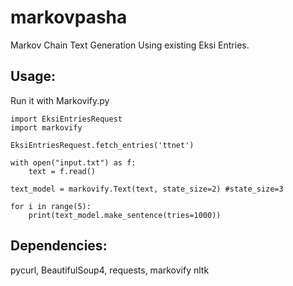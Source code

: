 # markovpasha
Markov Chain Text Generation Using existing Eksi Entries.

## Usage:
Run it with Markovify.py
```
import EksiEntriesRequest
import markovify

EksiEntriesRequest.fetch_entries('ttnet')

with open("input.txt") as f:
    text = f.read()

text_model = markovify.Text(text, state_size=2) #state_size=3

for i in range(5):
    print(text_model.make_sentence(tries=1000))
```


## Dependencies:
pycurl,
BeautifulSoup4,
requests,
markovify
nltk
